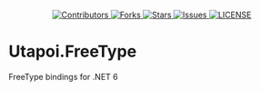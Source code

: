 <br>
<div align="center">
    <a href="https://github.com/Utapoi/Utapoi.FreeType/graphs/contributors" target="_blank">
        <img src="https://img.shields.io/github/contributors/Utapoi/Utapoi.FreeType.svg?style=for-the-badge" alt="Contributors"/>
    </a>
    <a href="https://github.com/Utapoi/Utapoi.FreeType/network/members" target="_blank">
        <img src="https://img.shields.io/github/forks/Utapoi/Utapoi.FreeType.svg?style=for-the-badge" alt="Forks"/>
    </a>
    <a href="https://github.com/Utapoi/Utapoi.FreeType/stargazers" target="_blank">
        <img src="https://img.shields.io/github/stars/Utapoi/Utapoi.FreeType.svg?style=for-the-badge" alt="Stars"/>
    </a>
    <a href="https://github.com/Utapoi/Utapoi.FreeType/issues" target="_blank">
        <img src="https://img.shields.io/github/issues/Utapoi/Utapoi.FreeType.svg?style=for-the-badge" alt="Issues"/>
    </a>
    <a href="https://github.com/Utapoi/Utapoi.FreeType/blob/main/LICENSE" target="_blank">
        <img src="https://img.shields.io/github/license/Utapoi/Utapoi.FreeType.svg?style=for-the-badge" alt="LICENSE"/>
    </a>
</div>


# Utapoi.FreeType

FreeType bindings for .NET 6

